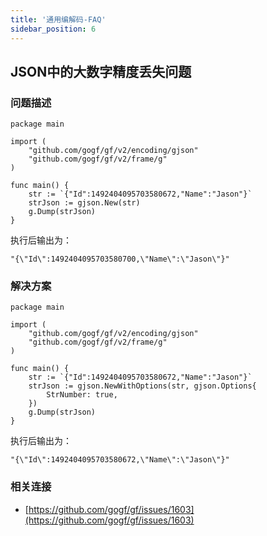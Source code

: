 ```yaml
---
title: '通用编解码-FAQ'
sidebar_position: 6
---
```


## JSON中的大数字精度丢失问题

### 问题描述

```
package main

import (
	"github.com/gogf/gf/v2/encoding/gjson"
	"github.com/gogf/gf/v2/frame/g"
)

func main() {
	str := `{"Id":1492404095703580672,"Name":"Jason"}`
	strJson := gjson.New(str)
	g.Dump(strJson)
}
```

执行后输出为：

```
"{\"Id\":1492404095703580700,\"Name\":\"Jason\"}"
```

### 解决方案

```
package main

import (
	"github.com/gogf/gf/v2/encoding/gjson"
	"github.com/gogf/gf/v2/frame/g"
)

func main() {
	str := `{"Id":1492404095703580672,"Name":"Jason"}`
	strJson := gjson.NewWithOptions(str, gjson.Options{
		StrNumber: true,
	})
	g.Dump(strJson)
}
```

执行后输出为：

```
"{\"Id\":1492404095703580672,\"Name\":\"Jason\"}"
```

### 相关连接

- [https://github.com/gogf/gf/issues/1603](https://github.com/gogf/gf/issues/1603)